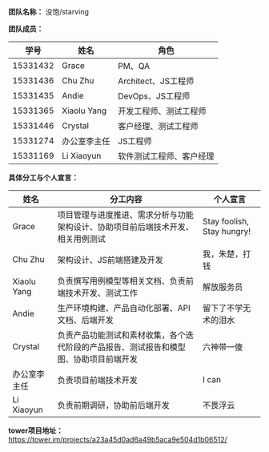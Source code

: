 **团队名称：** 没饱/starving

**团队成员：**

| 学号 | 姓名 | 角色 |
| ---- | ---- | ---- |
| 15331432 | Grace | PM、QA |
| 15331436 | Chu Zhu | Architect、JS工程师 |
| 15331435 | Andie | DevOps、JS工程师 |
| 15331365 | Xiaolu Yang | 开发工程师、测试工程师 |
| 15331446 | Crystal | 客户经理、测试工程师 |
| 15331274 | 办公室李主任 | JS工程师 |
| 15331169 | Li Xiaoyun | 软件测试工程师、客户经理 |


**具体分工与个人宣言：**

| 姓名 | 分工内容 | 个人宣言 |
| ---- | -------- | -------- |
| Grace | 项目管理与进度推进、需求分析与功能架构设计、协助项目前后端技术开发、相关用例测试 | Stay foolish, Stay hungry! |
| Chu Zhu | 架构设计、JS前端搭建及开发 | 我，朱楚，打钱 |
| Xiaolu Yang | 负责撰写用例模型等相关文档、负责前端技术开发、测试工作 | 解放服务员 |
| Andie | 生产环境构建、产品自动化部署、API文档、后端开发 | 留下了不学无术的泪水 |
| Crystal | 负责产品功能测试和素材收集，各个迭代阶段的产品报告、测试报告和模型图、协助项目前端开发 | 六神带一傻 |
| 办公室李主任 | 负责项目前端技术开发 | I can |
| Li Xiaoyun | 负责前期调研，协助前后端开发 | 不畏浮云 |

**tower项目地址：** https://tower.im/projects/a23a45d0ad6a49b5aca9e504d1b06512/
